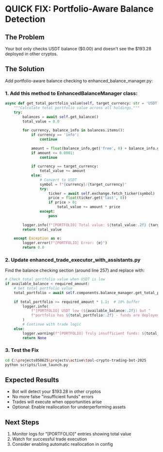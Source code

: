 # QUICK FIX: Portfolio-Aware Balance Detection

## The Problem
Your bot only checks USDT balance ($0.00) and doesn't see the $193.28 deployed in other cryptos.

## The Solution
Add portfolio-aware balance checking to enhanced_balance_manager.py:

### 1. Add this method to EnhancedBalanceManager class:

```python
async def get_total_portfolio_value(self, target_currency: str = 'USDT') -> float:
    """Calculate total portfolio value across all holdings."""
    try:
        balances = await self.get_balance()
        total_value = 0.0
        
        for currency, balance_info in balances.items():
            if currency == 'info':
                continue
            
            amount = float(balance_info.get('free', 0) + balance_info.get('used', 0))
            if amount <= 0.0001:
                continue
            
            if currency == target_currency:
                total_value += amount
            else:
                # Convert to USDT
                symbol = f"{currency}/{target_currency}"
                try:
                    ticker = await self.exchange.fetch_ticker(symbol)
                    price = float(ticker.get('last', 0))
                    if price > 0:
                        total_value += amount * price
                except:
                    pass
        
        logger.info(f"[PORTFOLIO] Total value: ${total_value:.2f} {target_currency}")
        return total_value
        
    except Exception as e:
        logger.error(f"[PORTFOLIO] Error: {e}")
        return 0.0
```

### 2. Update enhanced_trade_executor_with_assistants.py

Find the balance checking section (around line 257) and replace with:

```python
# Check total portfolio value when USDT is low
if available_balance < required_amount:
    # Get total portfolio value
    total_portfolio = await self.components.balance_manager.get_total_portfolio_value()
    
    if total_portfolio >= required_amount * 1.1:  # 10% buffer
        logger.info(
            f"[PORTFOLIO] USDT low (${available_balance:.2f}) but "
            f"portfolio has ${total_portfolio:.2f} - funds are deployed!"
        )
        # Continue with trade logic
    else:
        logger.warning(f"[PORTFOLIO] Truly insufficient funds: ${total_portfolio:.2f}")
        return None
```

### 3. Test the Fix

```bash
cd C:\projects050625\projects\active\tool-crypto-trading-bot-2025
python scripts/live_launch.py
```

## Expected Results
- Bot will detect your $193.28 in other cryptos
- No more false "insufficient funds" errors  
- Trades will execute when opportunities arise
- Optional: Enable reallocation for underperforming assets

## Next Steps
1. Monitor logs for "[PORTFOLIO]" entries showing total value
2. Watch for successful trade execution
3. Consider enabling automatic reallocation in config
